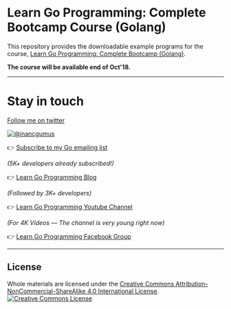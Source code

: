 # Learn Go Programming: Complete Bootcamp Course (Golang)
This repository provides the downloadable example programs
for the course, [Learn Go Programming: Complete Bootcamp (Golang)](https://udemy.com/TBA).

**The course will be available end of Oct'18.**

---

# Stay in touch

[Follow me on twitter](https://twitter.com/inancgumus)

[![@inancgumus](https://img.shields.io/twitter/follow/inancgumus.svg?style=social&label=@inancgumus)](https://twitter.com/inancgumus)

👉 [Subscribe to my Go emailing list](http://eepurl.com/c4DMNX)

  _(5K+ developers already subscribed!)_

👉 [Learn Go Programming Blog](http://blog.learngoprogramming.com)

  _(Followed by 3K+ developers)_

👉 [Learn Go Programming Youtube Channel](https://www.youtube.com/channel/UCYxepZhtnFIVRh8t5H_QAdg?view_as=subscriber)

  _(For 4K Videos — The channel is very young right now)_

👉 [Learn Go Programming Facebook Group](https://www.facebook.com/learngoprogramming/)

---

## License
Whole materials are licensed under the <a rel="license" href="http://creativecommons.org/licenses/by-nc-sa/4.0/">Creative Commons Attribution-NonCommercial-ShareAlike 4.0 International License</a>.<br/>
<a rel="license" href="http://creativecommons.org/licenses/by-nc-sa/4.0/"><img alt="Creative Commons License" style="border-width:0" src="https://i.creativecommons.org/l/by-nc-sa/4.0/88x31.png"/></a>
